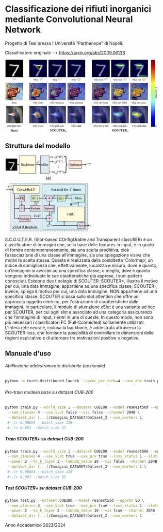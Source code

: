 

# Classificazione dei rifiuti inorganici mediante Convolutional Neural Network 

Progetto di Tesi presso l'Università "Parthenope" di Napoli.

Classificatore originale --> https://arxiv.org/abs/2009.06138

![Figure](fig/zfig_story.jpg)

## Struttura del modello
![Structure Figure](fig/zfig_structure.jpg)

S.C.O.U.T.E.R. (Slot-based COnfigUrable and Transparent classifiER) è un classificatore di immagini che, sulla base delle features in input, è in grado di fornire contemporaneamente, sia una scelta predittiva, cioè l’associazione di una classe all’immagine, sia una spiegazione visiva che motivi la scelta stessa. Questa è realizzata dalla cosiddetta ‘Colormap’, un indice di somiglianza che, effettivamente, localizza e misura, dove e quanto, un’immagine si avvicini ad una specifica classe, o meglio, dove e quanto vengono individuate le sue caratteristiche già apprese, i suoi pattern conosciuti. Esistono due tipologie di SCOUTER:
SCOUTER+, illustra il motivo per cui, una data immagine, appartiene ad una specifica classe;
SCOUTER-, invece, spiega il motivo per cui, una data immagine, NON appartiene ad una specifica classe.
SCOUTER si basa sullo slot attention che offre un approccio oggetto centrico, per l'estrazione di caratteristiche dalle immagini. In particolare, il modulo di attenzione xSlot è una variante ad hoc per SCOUTER, per cui ogni slot è associato ad una categoria assicurando che l'immagine di input, rientri in una di queste. In questo modo, non sono più necessari i classficatori FC (Full-Connected) solitamente utilizzati. L'intera rete neurale, inclusa la backbone, è addestrata attraverso la SCOUTER loss, che fornisce la possibilità di controllare le dimensioni delle regioni esplicative e di alternare tra motivazioni positive e negative. 

## Manuale d'uso

###### Abilitazione addestramento distribuito (opzionale)

```bash
python -m torch.distributed.launch --nproc_per_node=4 --use_env train.py --world_size 4
```


###### Pre-train modello base su dataset CUB-200

```bash
python train.py --world_size 1 --dataset CUB200 --model resnest50d --epochs 50 \
 --num_classes 4 --use_slot false --vis false --channel 2048 \
 --dataset_dir [...]/Immagini_DATASET/Dataset_2 --num_workers 1
 #--lr 0.00001 --batch_size 128
 #--lr 0.001 --batch_size 32
```

##### Train SCOUTER+ su dataset CUB-200

```bash
python train.py --world_size 1 --dataset CUB200 --model resnest50d --epochs 50 \
 --num_classes 4 --use_slot true --use_pre true --loss_status 1 --slots_per_class 5 \
 --power 2 --to_k_layer 3 --lambda_value 10 --vis false --channel 2048 --freeze_layers 2 \
 --dataset_dir [...]/Immagini_DATASET/Dataset_2 --num_workers 1 \
 #--lr 0.00001 --batch_size 128
 #--lr 0.001 --batch_size 32
```

##### Test SCOUTER+ su dataset CUB-200

```bash
python test.py --dataset CUB200 --model resnest50d --epochs 50 \
 --num_classes 4 --use_slot true --use_pre true --loss_status 1 --slots_per_class 5 \
 --power 2 --to_k_layer 3 --lambda_value 10 --vis true --channel 2048 --freeze_layers 2 \
 --dataset_dir [...]/Immagini_DATASET/Dataset_2 --num_workers 1
```



Anno Accademico 2023/2024